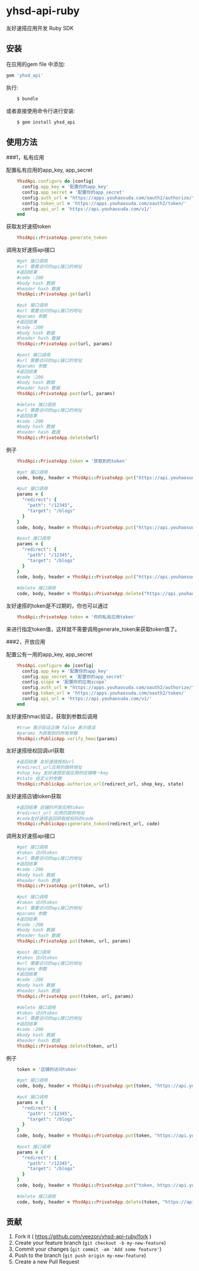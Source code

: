 # yhsd-api-ruby

友好速搭应用开发 Ruby SDK

## 安装

在应用的gem file 中添加:

```ruby
gem 'yhsd_api'
```

执行:

```ruby
    $ bundle
```

或者直接使用命令行进行安装:

```ruby
    $ gem install yhsd_api
```

## 使用方法

###1，私有应用

配置私有应用的app_key, app_secret

```ruby
    YhsdApi.configure do |config|
      config.app_key = '配置你的app_key'
      config.app_secret = '配置你的app_secret'
      config.auth_url = "https://apps.youhaosuda.com/oauth2/authorize/"
      config.token_url = 'https://apps.youhaosuda.com/oauth2/token/'
      config.api_url = 'https://api.youhaosuda.com/v1/'
    end
```

获取友好速搭token

```ruby
    YhsdApi::PrivateApp.generate_token
```

调用友好速搭api接口

```ruby
    #get 接口调用
    #url 需要访问的api接口的地址
    #返回结果
    #code :200
    #body hash 数据
    #header hash 数据
    YhsdApi::PrivateApp.get(url)
    
    #put 接口调用
    #url 需要访问的api接口的地址
    #params 参数
    #返回结果
    #code :200
    #body hash 数据
    #header hash 数据
    YhsdApi::PrivateApp.put(url, params)
    
    #post 接口调用
    #url 需要访问的api接口的地址
    #params 参数
    #返回结果
    #code :200
    #body hash 数据
    #header hash 数据
    YhsdApi::PrivateApp.post(url, params)
    
    #delete 接口调用
    #url 需要访问的api接口的地址
    #返回结果
    #code :200
    #body hash 数据
    #header hash 数据
    YhsdApi::PrivateApp.delete(url)
```

例子
```ruby
    YhsdApi::PrivateApp.token = '获取到的token'
    
    #get 接口调用
    code, body, header = YhsdApi::PrivateApp.get("https://api.youhaosuda.com/v1/shop")
    
    #put 接口调用
    params = {
      "redirect": {
        "path": "/12345",
        "target": "/blogs"
      }
    }
    code, body, header = YhsdApi::PrivateApp.put("https://api.youhaosuda.com/v1/redirects/1", params)
    
    #post 接口调用
    params = {
      "redirect": {
        "path": "/12345",
        "target": "/blogs"
      }
    }
    code, body, header = YhsdApi::PrivateApp.put("https://api.youhaosuda.com/v1/redirects", params)
    
    #delete 接口调用
    code, body, header = YhsdApi::PrivateApp.delete("https://api.youhaosuda.com/v1/redirects/1", params)
```

友好速搭的token是不过期的，你也可以通过

```ruby
    YhsdApi::PrivateApp.token = '你的私有应用token'
```

来进行指定token值，这样就不需要调用generate_token来获取token值了。

###2，开放应用

配置公有一用的app_key, app_secret

```ruby
    YhsdApi.configure do |config|
      config.app_key = '配置你的app_key'
      config.app_secret = '配置你的app_secret'
      config.scope = '配置你的应用scope'
      config.auth_url = "https://apps.youhaosuda.com/oauth2/authorize/"
      config.token_url = 'https://apps.youhaosuda.com/oauth2/token/'
      config.api_url = 'https://api.youhaosuda.com/v1/'
    end
```

友好速搭hmac验证，获取到参数后调用

```ruby
    #true 表示验证正确 false 表示错误
    #params 为获取到的所有参数
    YhsdApi::PublicApp.verify_hmac(params)
```

友好速搭授权回调url获取

```ruby
    #返回结果 友好速搭授权url
    #redirect_url应用的跳转地址
    #shop_key 友好速搭安装应用的店铺唯一key
    #state 自定义的参数
    YhsdApi::PublicApp.authorize_url(redirect_url, shop_key, state)
```

友好速搭店铺token获取

```ruby
    #返回结果 店铺的开放应用token
    #redirect_url 应用的跳转地址
    #code友好速搭返回获取授权码的code
    YhsdApi::PublicApp::generate_token(redirect_url, code)
```

调用友好速搭api接口

```ruby
    #get 接口调用
    #token 访问token
    #url 需要访问的api接口的地址
    #返回结果
    #code :200
    #body hash 数据
    #header hash 数据
    YhsdApi::PrivateApp.get(token, url)
    
    #put 接口调用
    #token 访问token
    #url 需要访问的api接口的地址
    #params 参数
    #返回结果
    #code :200
    #body hash 数据
    #header hash 数据
    YhsdApi::PrivateApp.put(token, url, params)
    
    #post 接口调用
    #token 访问token
    #url 需要访问的api接口的地址
    #params 参数
    #返回结果
    #code :200
    #body hash 数据
    #header hash 数据
    YhsdApi::PrivateApp.post(token, url, params)
    
    #delete 接口调用
    #token 访问token
    #url 需要访问的api接口的地址
    #返回结果
    #code :200
    #body hash 数据
    #header hash 数据
    YhsdApi::PrivateApp.delete(token, url)
```

例子
```ruby
    token = '店铺的访问token'
    
    #get 接口调用
    code, body, header = YhsdApi::PrivateApp.get(token, "https://api.youhaosuda.com/v1/shop")
    
    #put 接口调用
    params = {
      "redirect": {
        "path": "/12345",
        "target": "/blogs"
      }
    }
    code, body, header = YhsdApi::PrivateApp.put(token, "https://api.youhaosuda.com/v1/redirects/1", params)
    
    #post 接口调用
    params = {
      "redirect": {
        "path": "/12345",
        "target": "/blogs"
      }
    }
    code, body, header = YhsdApi::PrivateApp.put("token, https://api.youhaosuda.com/v1/redirects", params)
    
    #delete 接口调用
    code, body, header = YhsdApi::PrivateApp.delete(token, "https://api.youhaosuda.com/v1/redirects/1", params)
```

## 贡献

1. Fork it ( https://github.com/yeezon/yhsd-api-ruby/fork )
2. Create your feature branch (`git checkout -b my-new-feature`)
3. Commit your changes (`git commit -am 'Add some feature'`)
4. Push to the branch (`git push origin my-new-feature`)
5. Create a new Pull Request
